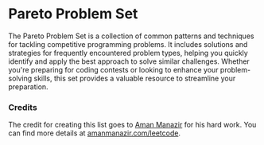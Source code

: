 # Pareto Problem Set

The Pareto Problem Set is a collection of common patterns and techniques for tackling competitive programming problems. It includes solutions and strategies for frequently encountered problem types, helping you quickly identify and apply the best approach to solve similar challenges. Whether you're preparing for coding contests or looking to enhance your problem-solving skills, this set provides a valuable resource to streamline your preparation.

### Credits
The credit for creating this list goes to [Aman Manazir](https://www.youtube.com/@AmanManazir) for his hard work. You can find more details at [amanmanazir.com/leetcode](https://www.amanmanazir.com/leetcode).


